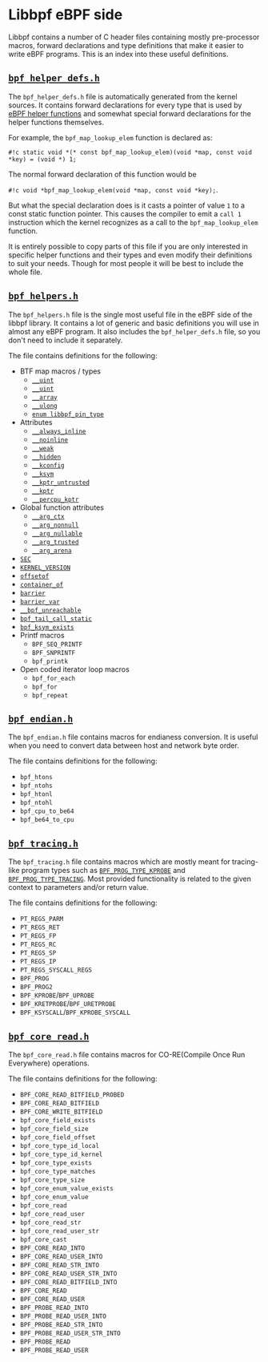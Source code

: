 # Libbpf eBPF side

Libbpf contains a number of C header files containing mostly pre-processor macros, forward declarations and type definitions that make it easier to write eBPF programs. This is an index into these useful definitions.

## [`bpf_helper_defs.h`](https://github.com/libbpf/libbpf/blob/master/src/bpf_helper_defs.h)

The `bpf_helper_defs.h` file is automatically generated from the kernel sources. It contains forward declarations for every type that is used by [eBPF helper functions](../../../linux/helper-function/index.md) and somewhat special forward declarations for the helper functions themselves.

For example, the `bpf_map_lookup_elem` function is declared as: 

`#!c static void *(* const bpf_map_lookup_elem)(void *map, const void *key) = (void *) 1;`

The normal forward declaration of this function would be 

`#!c void *bpf_map_lookup_elem(void *map, const void *key);`.

But what the special declaration does is it casts a pointer of value `1` to a const static function pointer. This causes the compiler to emit a `call 1` instruction which the kernel recognizes as a call to the `bpf_map_lookup_elem` function.

It is entirely possible to copy parts of this file if you are only interested in specific helper functions and their types and even modify their definitions to suit your needs. Though for most people it will be best to include the whole file.

## [`bpf_helpers.h`](https://github.com/libbpf/libbpf/blob/master/src/bpf_helpers.h)

The `bpf_helpers.h` file is the single most useful file in the eBPF side of the libbpf library. It contains a lot of
generic and basic definitions you will use in almost any eBPF program. It also includes the `bpf_helper_defs.h` file,
so you don't need to include it separately.

The file contains definitions for the following:

* BTF map macros / types
    * [`__uint`](__uint.md)
    * [`__uint`](__uint.md)
    * [`__array`](__array.md)
    * [`__ulong`](__ulong.md)
    * [`enum libbpf_pin_type`](enum-libbpf_pin_type.md)
* Attributes
    * [`__always_inline`](__always_inline.md)
    * [`__noinline`](__noinline.md)
    * [`__weak`](__weak.md)
    * [`__hidden`](__hidden.md)
    * [`__kconfig`](__kconfig.md)
    * [`__ksym`](__ksym.md)
    * [`__kptr_untrusted`](__kptr_untrusted.md)
    * [`__kptr`](__kptr.md)
    * [`__percpu_kptr`](__percpu_kptr.md)
* Global function attributes
    * [`__arg_ctx`](__arg_ctx.md)
    * [`__arg_nonnull`](__arg_nonnull.md)
    * [`__arg_nullable`](__arg_nullable.md)
    * [`__arg_trusted`](__arg_trusted.md)
    * [`__arg_arena`](__arg_arena.md)
* [`SEC`](SEC.md)
* [`KERNEL_VERSION`](KERNEL_VERSION.md)
* [`offsetof`](offsetof.md)
* [`container_of`](container_of.md)
* [`barrier`](barrier.md)
* [`barrier_var`](barrier_var.md)
* [`__bpf_unreachable`](__bpf_unreachable.md)
* [`bpf_tail_call_static`](bpf_tail_call_static.md)
* [`bpf_ksym_exists`](bpf_ksym_exists.md)
* <nospell>Printf macros</nospell>
    * `BPF_SEQ_PRINTF`
    * `BPF_SNPRINTF`
    * `bpf_printk`
* Open coded iterator loop macros
    * `bpf_for_each`
    * `bpf_for`
    * `bpf_repeat`

## [`bpf_endian.h`](https://github.com/libbpf/libbpf/blob/master/src/bpf_endian.h)

The `bpf_endian.h` file contains macros for endianess conversion. It is useful when you need to convert data between host and network byte order.

The file contains definitions for the following:

* `bpf_htons`
* `bpf_ntohs`
* `bpf_htonl`
* `bpf_ntohl`
* `bpf_cpu_to_be64`
* `bpf_be64_to_cpu`

## [`bpf_tracing.h`](https://github.com/libbpf/libbpf/blob/master/src/bpf_tracing.h)

The `bpf_tracing.h` file contains macros which are mostly meant for tracing-like program types such as [`BPF_PROG_TYPE_KPROBE`](../../../linux/program-type/BPF_PROG_TYPE_KPROBE.md) and [`BPF_PROG_TYPE_TRACING`](../../../linux/program-type/BPF_PROG_TYPE_TRACING.md). Most provided functionality is related to the given context to parameters and/or return value.

The file contains definitions for the following:

* `PT_REGS_PARM`
* `PT_REGS_RET`
* `PT_REGS_FP`
* `PT_REGS_RC`
* `PT_REGS_SP`
* `PT_REGS_IP`
* `PT_REGS_SYSCALL_REGS`
* `BPF_PROG`
* `BPF_PROG2`
* `BPF_KPROBE`/`BPF_UPROBE`
* `BPF_KRETPROBE`/`BPF_URETPROBE`
* `BPF_KSYSCALL`/`BPF_KPROBE_SYSCALL`

## [`bpf_core_read.h`](https://github.com/libbpf/libbpf/blob/master/src/bpf_core_read.h)

The `bpf_core_read.h` file contains macros for CO-RE(Compile Once Run Everywhere) operations.

The file contains definitions for the following:

* `BPF_CORE_READ_BITFIELD_PROBED`
* `BPF_CORE_READ_BITFIELD`
* `BPF_CORE_WRITE_BITFIELD`
* `bpf_core_field_exists`
* `bpf_core_field_size`
* `bpf_core_field_offset`
* `bpf_core_type_id_local`
* `bpf_core_type_id_kernel`
* `bpf_core_type_exists`
* `bpf_core_type_matches`
* `bpf_core_type_size`
* `bpf_core_enum_value_exists`
* `bpf_core_enum_value`
* `bpf_core_read`
* `bpf_core_read_user`
* `bpf_core_read_str`
* `bpf_core_read_user_str`
* `bpf_core_cast`
* `BPF_CORE_READ_INTO`
* `BPF_CORE_READ_USER_INTO`
* `BPF_CORE_READ_STR_INTO`
* `BPF_CORE_READ_USER_STR_INTO`
* `BPF_CORE_READ_BITFIELD_INTO`
* `BPF_CORE_READ`
* `BPF_CORE_READ_USER`
* `BPF_PROBE_READ_INTO`
* `BPF_PROBE_READ_USER_INTO`
* `BPF_PROBE_READ_STR_INTO`
* `BPF_PROBE_READ_USER_STR_INTO`
* `BPF_PROBE_READ`
* `BPF_PROBE_READ_USER`
